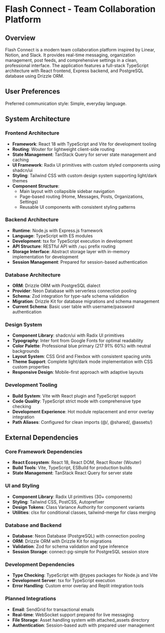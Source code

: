 # Flash Connect - Team Collaboration Platform

## Overview

Flash Connect is a modern team collaboration platform inspired by Linear, Notion, and Slack. It provides real-time messaging, organization management, post feeds, and comprehensive settings in a clean, professional interface. The application features a full-stack TypeScript architecture with React frontend, Express backend, and PostgreSQL database using Drizzle ORM.

## User Preferences

Preferred communication style: Simple, everyday language.

## System Architecture

### Frontend Architecture
- **Framework**: React 18 with TypeScript and Vite for development tooling
- **Routing**: Wouter for lightweight client-side routing
- **State Management**: TanStack Query for server state management and caching
- **UI Framework**: Radix UI primitives with custom styled components using shadcn/ui
- **Styling**: Tailwind CSS with custom design system supporting light/dark themes
- **Component Structure**: 
  - Main layout with collapsible sidebar navigation
  - Page-based routing (Home, Messages, Posts, Organizations, Settings)
  - Reusable UI components with consistent styling patterns

### Backend Architecture
- **Runtime**: Node.js with Express.js framework
- **Language**: TypeScript with ES modules
- **Development**: tsx for TypeScript execution in development
- **API Structure**: RESTful API with `/api` prefix routing
- **Storage Interface**: Abstract storage layer with in-memory implementation for development
- **Session Management**: Prepared for session-based authentication

### Database Architecture
- **ORM**: Drizzle ORM with PostgreSQL dialect
- **Provider**: Neon Database with serverless connection pooling
- **Schema**: Zod integration for type-safe schema validation
- **Migration**: Drizzle Kit for database migrations and schema management
- **Current Schema**: Basic user table with username/password authentication

### Design System
- **Component Library**: shadcn/ui with Radix UI primitives
- **Typography**: Inter font from Google Fonts for optimal readability
- **Color Palette**: Professional blue primary (217 91% 60%) with neutral backgrounds
- **Layout System**: CSS Grid and Flexbox with consistent spacing units
- **Theme Support**: Complete light/dark mode implementation with CSS custom properties
- **Responsive Design**: Mobile-first approach with adaptive layouts

### Development Tooling
- **Build System**: Vite with React plugin and TypeScript support
- **Code Quality**: TypeScript strict mode with comprehensive type checking
- **Development Experience**: Hot module replacement and error overlay integration
- **Path Aliases**: Configured for clean imports (@/, @shared/, @assets/)

## External Dependencies

### Core Framework Dependencies
- **React Ecosystem**: React 18, React DOM, React Router (Wouter)
- **Build Tools**: Vite, TypeScript, ESBuild for production builds
- **State Management**: TanStack React Query for server state

### UI and Styling
- **Component Library**: Radix UI primitives (30+ components)
- **Styling**: Tailwind CSS, PostCSS, Autoprefixer
- **Design Tokens**: Class Variance Authority for component variants
- **Utilities**: clsx for conditional classes, tailwind-merge for class merging

### Database and Backend
- **Database**: Neon Database (PostgreSQL) with connection pooling
- **ORM**: Drizzle ORM with Drizzle Kit for migrations
- **Validation**: Zod for schema validation and type inference
- **Session Storage**: connect-pg-simple for PostgreSQL session store

### Development Dependencies
- **Type Checking**: TypeScript with @types packages for Node.js and Vite
- **Development Server**: tsx for TypeScript execution
- **Error Handling**: Custom error overlay and Replit integration tools

### Planned Integrations
- **Email**: SendGrid for transactional emails
- **Real-time**: WebSocket support prepared for live messaging
- **File Storage**: Asset handling system with attached_assets directory
- **Authentication**: Session-based auth with prepared user management